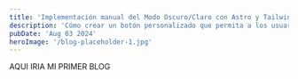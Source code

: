 ```yaml
---
title: 'Implementación manual del Modo Oscuro/Claro con Astro y TailwindCSS'
description: 'Cómo crear un botón personalizado que permita a los usuarios cambiar entre modos oscuro y claro en tu sitio web usando Astro y TailwindCSS.'
pubDate: 'Aug 03 2024'
heroImage: '/blog-placeholder-1.jpg'
---
```


AQUI IRIA MI PRIMER BLOG

